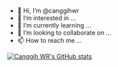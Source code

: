 - 👋 Hi, I’m @canggihwr
- 👀 I’m interested in ...
- 🌱 I’m currently learning ...
- 💞️ I’m looking to collaborate on ...
- 📫 How to reach me ...

<!---
canggihwr/canggihwr is a ✨ special ✨ repository because its `README.md` (this file) appears on your GitHub profile.
You can click the Preview link to take a look at your changes.
--->

[![Canggih WR's GitHub stats](https://github-readme-stats.vercel.app/api?username=canggihwr)](https://github.com/canggihwr/github-readme-stats)
